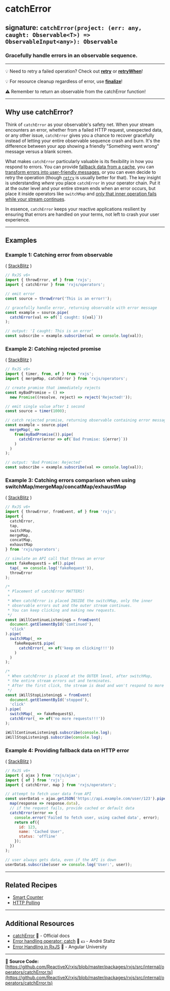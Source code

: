 # catchError

## signature: `catchError(project: (err: any, caught: Observable<T>) => ObservableInput<any>): Observable`

### Gracefully handle errors in an observable sequence.

---

💡 Need to retry a failed operation? Check out [**retry**](./retry.md) or [**retryWhen**](./retrywhen.md)!

💡 For resource cleanup regardless of error, use [**finalize**](../utility/finalize.md)!

⚠ Remember to return an observable from the catchError function!

---

## Why use catchError?

Think of `catchError` as your observable's safety net. When your stream encounters an error, whether from a failed HTTP request, unexpected data, or any other issue, `catchError` gives you a chance to recover gracefully instead of letting your entire observable sequence crash and burn. It's the difference between your app showing a friendly "Something went wrong" message versus a blank screen.

What makes `catchError` particularly valuable is its flexibility in how you respond to errors. You can provide [fallback data from a cache](#example-1-catching-error-from-observable), you can [transform errors into user-friendly messages](#example-2-catching-rejected-promise), or you can even decide to retry the operation (though [`retry`](./retry.md) is usually better for that). The key insight is understanding *where* you place `catchError` in your operator chain. Put it at the outer level and your entire stream ends when an error occurs, but place it inside operators like `switchMap` and [only that inner operation fails while your stream continues](#example-3-catching-errors-comparison-when-using-switchmapmergemapconcatmapexhaustmap).

In essence, `catchError` keeps your reactive applications resilient by ensuring that errors are handled on your terms, not left to crash your user experience.

---

## Examples

### Example 1: Catching error from observable

( [StackBlitz](https://stackblitz.com/edit/typescript-auc2u2?file=index.ts&devtoolsheight=100) )

```js
// RxJS v6+
import { throwError, of } from 'rxjs';
import { catchError } from 'rxjs/operators';

// emit error
const source = throwError('This is an error!');

// gracefully handle error, returning observable with error message
const example = source.pipe(
  catchError(val => of(`I caught: ${val}`))
);

// output: 'I caught: This is an error'
const subscribe = example.subscribe(val => console.log(val));
```

### Example 2: Catching rejected promise

( [StackBlitz](https://stackblitz.com/edit/typescript-nte3xs?file=index.ts&devtoolsheight=100) )

```js
// RxJS v6+
import { timer, from, of } from 'rxjs';
import { mergeMap, catchError } from 'rxjs/operators';

// create promise that immediately rejects
const myBadPromise = () =>
  new Promise((resolve, reject) => reject('Rejected!'));

// emit single value after 1 second
const source = timer(1000);

// catch rejected promise, returning observable containing error message
const example = source.pipe(
  mergeMap(_ =>
    from(myBadPromise()).pipe(
      catchError(error => of(`Bad Promise: ${error}`))
    )
  )
);

// output: 'Bad Promise: Rejected'
const subscribe = example.subscribe(val => console.log(val));
```

### Example 3: Catching errors comparison when using switchMap/mergeMap/concatMap/exhaustMap

( [StackBlitz](https://stackblitz.com/edit/rxjs-catcherror-withmapoperators?file=index.ts&devtoolsheight=80) )

```js
// RxJS v6+
import { throwError, fromEvent, of } from 'rxjs';
import {
  catchError,
  tap,
  switchMap,
  mergeMap,
  concatMap,
  exhaustMap
} from 'rxjs/operators';

// simulate an API call that throws an error
const fakeRequest$ = of().pipe(
  tap(_ => console.log('fakeRequest')),
  throwError
);

/*
 * Placement of catchError MATTERS!
 *
 * When catchError is placed INSIDE the switchMap, only the inner
 * observable errors out and the outer stream continues.
 * You can keep clicking and making new requests.
 */
const iWillContinueListening$ = fromEvent(
  document.getElementById('continued'),
  'click'
).pipe(
  switchMap(_ => 
    fakeRequest$.pipe(
      catchError(_ => of('keep on clicking!!!'))
    )
  )
);

/*
 * When catchError is placed at the OUTER level, after switchMap,
 * the entire stream errors out and terminates.
 * After the first click, the stream is dead and won't respond to more clicks.
 */
const iWillStopListening$ = fromEvent(
  document.getElementById('stopped'),
  'click'
).pipe(
  switchMap(_ => fakeRequest$),
  catchError(_ => of('no more requests!!!'))
);

iWillContinueListening$.subscribe(console.log);
iWillStopListening$.subscribe(console.log);
```

### Example 4: Providing fallback data on HTTP error

( [StackBlitz](https://stackblitz.com/edit/typescript-n9llq6e3?file=index.ts) )

```js
// RxJS v6+
import { ajax } from 'rxjs/ajax';
import { of } from 'rxjs';
import { catchError, map } from 'rxjs/operators';

// attempt to fetch user data from API
const userData$ = ajax.getJSON('https://api.example.com/user/123').pipe(
  map(response => response.data),
  // if the request fails, provide cached or default data
  catchError(error => {
    console.error('Failed to fetch user, using cached data', error);
    return of({ 
      id: 123, 
      name: 'Cached User', 
      status: 'offline' 
    });
  })
);

// user always gets data, even if the API is down
userData$.subscribe(user => console.log('User:', user));
```

---

## Related Recipes

- [Smart Counter](../../recipes/smartcounter.md)
- [HTTP Polling](../../recipes/http-polling.md)

---

## Additional Resources

- [catchError](https://rxjs.dev/api/operators/catchError) 📰 - Official docs
- [Error handling operator: catch](https://egghead.io/lessons/rxjs-error-handling-operator-catch?course=rxjs-beyond-the-basics-operators-in-depth) 🎥 💵 - André Staltz
- [Error Handling in RxJS](https://blog.angular-university.io/rxjs-error-handling/) 📰 - Angular University

---

📁 **Source Code:** [https://github.com/ReactiveX/rxjs/blob/master/packages/rxjs/src/internal/operators/catchError.ts](https://github.com/ReactiveX/rxjs/blob/master/packages/rxjs/src/internal/operators/catchError.ts)